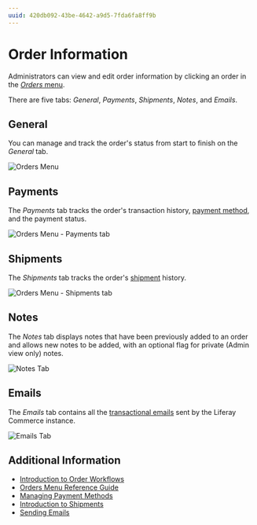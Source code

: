 ```yaml
---
uuid: 420db092-43be-4642-a9d5-7fda6fa8ff9b
---
```

# Order Information

Administrators can view and edit order information by clicking an order in the [_Orders_ menu](./orders-menu-reference-guide.md).

There are five tabs: _General_, _Payments_, _Shipments_, _Notes_, and _Emails_.

## General

You can manage and track the order's status from start to finish on the _General_ tab.

![Orders Menu](./order-information/images/01.png)

## Payments

The _Payments_ tab tracks the order's transaction history, [payment method](../../store-management/configuring-payment-methods/managing-payment-methods.md), and the payment status.

![Orders Menu - Payments tab](./order-information/images/02.png)

## Shipments

The _Shipments_ tab tracks the order's [shipment](../shipments/introduction-to-shipments.md) history.

![Orders Menu - Shipments tab](./order-information/images/03.png)

## Notes

The _Notes_ tab displays notes that have been previously added to an order and allows new notes to be added, with an optional flag for private (Admin view only) notes.

![Notes Tab](./order-information/images/04.png)

## Emails

The _Emails_ tab contains all the [transactional emails](../../store-management/sending-emails.md) sent by the Liferay Commerce instance.

![Emails Tab](./order-information/images/05.png)

## Additional Information

* [Introduction to Order Workflows](../order-workflows/introduction-to-order-workflows.md)
* [Orders Menu Reference Guide](./orders-menu-reference-guide.md)
* [Managing Payment Methods](../../store-management/configuring-payment-methods/managing-payment-methods.md)
* [Introduction to Shipments](../shipments/introduction-to-shipments.md)
* [Sending Emails](../../store-management/sending-emails.md)
